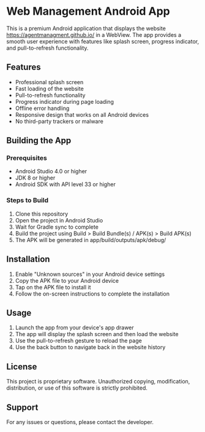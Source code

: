 # Web Management Android App

This is a premium Android application that displays the website https://agentmanagment.github.io/ in a WebView. The app provides a smooth user experience with features like splash screen, progress indicator, and pull-to-refresh functionality.

## Features

- Professional splash screen
- Fast loading of the website
- Pull-to-refresh functionality
- Progress indicator during page loading
- Offline error handling
- Responsive design that works on all Android devices
- No third-party trackers or malware

## Building the App

### Prerequisites

- Android Studio 4.0 or higher
- JDK 8 or higher
- Android SDK with API level 33 or higher

### Steps to Build

1. Clone this repository
2. Open the project in Android Studio
3. Wait for Gradle sync to complete
4. Build the project using Build > Build Bundle(s) / APK(s) > Build APK(s)
5. The APK will be generated in app/build/outputs/apk/debug/

## Installation

1. Enable "Unknown sources" in your Android device settings
2. Copy the APK file to your Android device
3. Tap on the APK file to install it
4. Follow the on-screen instructions to complete the installation

## Usage

1. Launch the app from your device's app drawer
2. The app will display the splash screen and then load the website
3. Use the pull-to-refresh gesture to reload the page
4. Use the back button to navigate back in the website history

## License

This project is proprietary software. Unauthorized copying, modification, distribution, or use of this software is strictly prohibited.

## Support

For any issues or questions, please contact the developer.